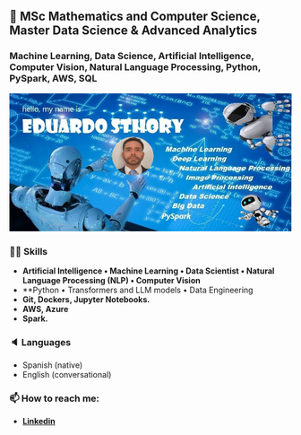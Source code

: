 <!--
**sthory/sthory** is a ✨ _special_ ✨ repository because its `README.md` (this file) appears on your GitHub profile.-->

## 🧔 MSc Mathematics and Computer Science, Master Data Science & Advanced Analytics
### Machine Learning, Data Science, Artificial Intelligence, Computer Vision, Natural Language Processing, Python, PySpark, AWS, SQL

![image](https://github.com/sthory/images/blob/main/Linkedin5.jpg)

### 👨‍💻 Skills

- **Artificial Intelligence • Machine Learning • Data Scientist • Natural Language Processing (NLP) • Computer Vision**
- **Python • Transformers and LLM models • Data Engineering
- **Git, Dockers, Jupyter Notebooks.**
- **AWS, Azure**
- **Spark.**

### 🔈 Languages

- Spanish (native)
- English (conversational)

### 📫 How to reach me:

- **[Linkedin](https://www.linkedin.com/in/eduardosthory/)**
